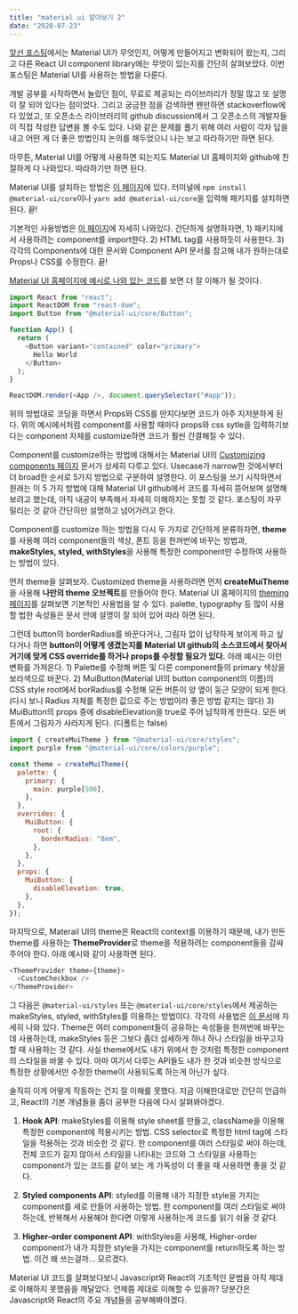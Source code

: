 ```yaml
---
title: "material ui 알아보기 2"
date: "2020-07-23"
---
```


[앞선 포스팅](7_materiaUi1)에서는 Material UI가 무엇인지, 어떻게 만들어지고 변화되어 왔는지, 그리고 다른 React UI component library에는 무엇이 있는지를 간단히 살펴보았다. 이번 포스팅은 Material UI를 사용하는 방법을 다룬다.

개발 공부를 시작하면서 놀랐던 점이, 무료로 제공되는 라이브러리가 정말 많고 또 설명이 잘 되어 있다는 점이었다. 그리고 궁금한 점을 검색하면 왠만하면 stackoverflow에 다 있었고, 또 오픈소스 라이브러리의 github discussion에서 그 오픈소스의 개발자들이 직접 작성한 답변을 볼 수도 있다. 나와 같은 문제를 풀기 위해 여러 사람이 각자 답을 내고 어떤 게 더 좋은 방법인지 논의를 해두었으니 나는 보고 따라하기만 하면 된다.

아무튼, Material UI를 어떻게 사용하면 되는지도 Material UI 홈페이지와 github에 친절하게 다 나와있다. 따라하기만 하면 된다.

Material UI를 설치하는 방법은 [이 페이지](https://material-ui.com/getting-started/installation/)에 있다. 터미널에 `npm install @material-ui/core`이나 `yarn add @material-ui/core`을 입력해 패키지를 설치하면 된다. 끝!

기본적인 사용방법은 [이 페이지](https://material-ui.com/getting-started/usage/)에 자세히 나와있다. 간단하게 설명하자면, 1) 패키지에서 사용하려는 component를 import한다. 2) HTML tag를 사용하듯이 사용한다. 3) 각각의 Components에 대한 문서와 Component API 문서를 참고해 내가 원하는대로 Props나 CSS를 수정한다. 끝!

[Material UI 홈페이지에 예시로 나와 있는 코드](https://material-ui.com/getting-started/usage/#quick-start)를 보면 더 잘 이해가 될 것이다.

```javascript
import React from "react";
import ReactDOM from "react-dom";
import Button from "@material-ui/core/Button";

function App() {
  return (
    <Button variant="contained" color="primary">
      Hello World
    </Button>
  );
}

ReactDOM.render(<App />, document.querySelector("#app"));
```

위의 방법대로 코딩을 하면서 Props와 CSS를 만지다보면 코드가 아주 지저분하게 된다. 위의 예시에서처럼 component를 사용할 때마다 props와 css sytle을 입력하기보다는 component 자체를 customize하면 코드가 훨씬 간결해질 수 있다.

Component를 customize하는 방법에 대해서는 Material UI의 [Customizing components 페이지](https://material-ui.com/customization/components/) 문서가 상세히 다루고 있다. Usecase가 narrow한 것에서부터 더 broad한 순서로 5가지 방법으로 구분하여 설명한다. 이 포스팅을 쓰기 시작하면서 원래는 이 5 가지 방법에 대해 Material UI github에서 코드를 자세히 뜯어보며 설명해보려고 했는데, 아직 내공이 부족해서 자세히 이해하지는 못할 것 같다. 포스팅이 자꾸 밀리는 것 같아 간단히만 설명하고 넘어가려고 한다.

Component를 customize 하는 방법을 다시 두 가지로 간단하게 분류하자면, **theme**를 사용해 여러 component들의 색상, 폰트 등을 한꺼번에 바꾸는 방법과, **makeStyles, styled, withStyles**을 사용해 특정한 component만 수정하여 사용하는 방법이 있다.

먼저 theme을 살펴보자. Customized theme을 사용하려면 먼저 **createMuiTheme**을 사용해 **나만의 theme 오브젝트**를 만들어야 한다. Material UI 홈페이지의 [theming 페이지](https://material-ui.com/customization/theming/)를 살펴보면 기본적인 사용법을 알 수 있다. palette, typography 등 많이 사용할 법한 속성들은 문서 안에 설명이 잘 되어 있어 따라 하면 된다.

그런데 button의 borderRadius를 바꾼다거나, 그림자 없이 납작하게 보이게 하고 싶다거나 하면 **button이 어떻게 생겼는지를 Material UI github의 소스코드에서 찾아서 거기에 맞게 CSS override를 하거나 props를 수정할 필요가 있다.** 아래 예시는 이런 변화를 가져온다. 1) Palette를 수정해 버튼 및 다른 component들의 primary 색상을 보라색으로 바꾼다. 2) MuiButton(Material UI의 button component의 이름)의 CSS style root에서 borRadius를 수정해 모든 버튼이 양 옆이 둥근 모양이 되게 한다. (다시 보니 Radius 자체를 특정한 값으로 주는 방법이라 좋은 방법 같지는 않다) 3) MuiButton의 props 중에 disableElevation을 true로 주어 납작하게 만든다. 모든 버튼에서 그림자가 사라지게 된다. (디폴트는 false)

```javascript
import { createMuiTheme } from "@material-ui/core/styles";
import purple from "@material-ui/core/colors/purple";

const theme = createMuiTheme({
  palette: {
    primary: {
      main: purple[500],
    },
  },
  overrides: {
    MuiButton: {
      root: {
        borderRadius: "8em",
      },
    },
  },
  props: {
    MuiButton: {
      disableElevation: true,
    },
  },
});
```

마지막으로, Materail UI의 theme은 React의 context를 이용하기 때문에, 내가 만든 theme를 사용하는 **ThemeProvider**로 theme을 적용하려는 component들을 감싸주어야 한다. 아래 예시와 같이 사용하면 된다.

```javascript
<ThemeProvider theme={theme}>
  <CustomCheckbox />
</ThemeProvider>
```

그 다음은 `@material-ui/styles` 또는 `@material-ui/core/styles`에서 제공하는 makeStyles, styled, withStyles를 이용하는 방법이다. 각각의 사용법은 [이 문서](https://material-ui.com/styles/basics/#material-ui-styles)에 자세히 나와 있다. Theme은 여러 component들이 공유하는 속성들을 한꺼번에 바꾸는데 사용하는데, makeStyles 등은 그보다 좀더 섬세하게 하나 하나 스타일을 바꾸고자 할 때 사용하는 것 같다. 사실 theme에서도 내가 위에서 한 것처럼 특정한 component의 스타일을 바꿀 수 있다. 아마 여기서 다루는 API들도 내가 한 것과 비슷한 방식으로 특정한 상황에서만 수정한 theme이 사용되도록 하는게 아닌가 싶다.

솔직히 이게 어떻게 작동하는 건지 잘 이해를 못했다. 지금 이해한대로만 간단히 언급하고, React의 기본 개념들을 좀더 공부한 다음에 다시 살펴봐야겠다.

1. **Hook API**: makeStyles를 이용해 style sheet를 만들고, className을 이용해 특정한 component에 적용시키는 방법. CSS selector로 특정한 html tag에 스타일을 적용하는 것과 비슷한 것 같다. 한 component를 여러 스타일로 써야 하는데, 전체 코드가 길지 않아서 스타일을 나타내는 코드와 그 스타일을 사용하는 component가 있는 코드를 같이 보는 게 가독성이 더 좋을 때 사용하면 좋을 것 같다.

2. **Styled components API**: styled를 이용해 내가 지정한 style을 가지는 component를 새로 만들어 사용하는 방법. 한 component를 여러 스타일로 써야 하는데, 반복해서 사용해야 한다면 이렇게 사용하는게 코드를 읽기 쉬울 것 같다.

3. **Higher-order component API**: withStyles을 사용해, Higher-order component가 내가 지정한 style을 가지는 component를 return하도록 하는 방법. 이건 왜 쓰는걸까... 모르겠다.

Material UI 코드를 살펴보다보니 Javascript와 React의 기초적인 문법을 아직 제대로 이해하지 못했음을 깨달았다. 언제쯤 제대로 이해할 수 있을까? 당분간은 Javascript와 React의 주요 개념들을 공부해봐야겠다.
